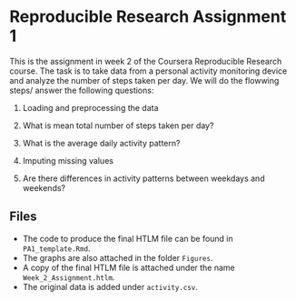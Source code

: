 # Reproducible Research Assignment 1

This is the assignment in week 2 of the Coursera Reproducible Research course. The task is to take data from a personal activity monitoring device and analyze the number of steps taken per day. We will do the flowwing steps/ answer the following questions:

1. Loading and preprocessing the data

2. What is mean total number of steps taken per day?

3. What is the average daily activity pattern?

4. Imputing missing values

5. Are there differences in activity patterns between weekdays and weekends?

## Files

* The code to produce the final HTLM file can be found in `PA1_template.Rmd`.
* The graphs are also attached in the folder `Figures`.
* A copy of the final HTLM file is attached under the name `Week_2_Assignment.htlm`.
* The original data is added under `activity.csv`.
